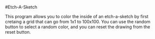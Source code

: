 #Etch-A-Sketch

This program allows you to color the inside of an etch-a-sketch by first cretaing a grid that can go from 1x1 to 100x100. You can use the random button to select a random color, and you can reset the drawing from the reset button.
